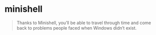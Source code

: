 # minishell
> Thanks to Minishell, you’ll be able to travel through time and come back to problems
people faced when Windows didn’t exist. 